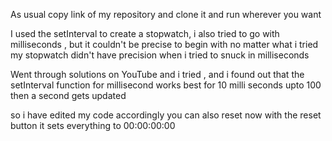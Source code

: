 As usual copy link of my repository and clone it and run wherever you want

I used the setInterval to create a stopwatch, i also tried to go with milliseconds , but it couldn't be precise to begin with no matter what i tried my stopwatch didn't have precision when i tried to snuck in milliseconds

Went through solutions on YouTube and i tried , and i found out that the setInterval function for millisecond works best for 10 milli seconds upto 100 then a second gets updated 

so i have edited my code accordingly you can also reset now with the reset button it sets everything to 00:00:00:00